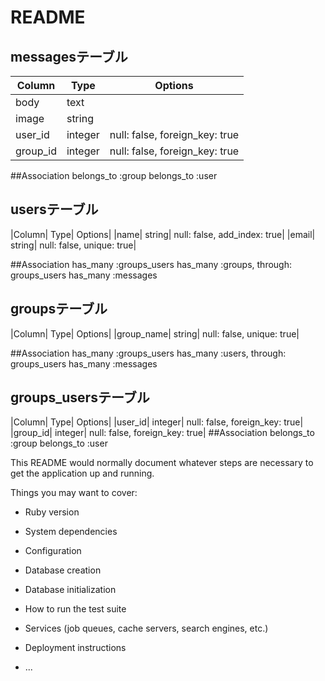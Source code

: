 # README


## messagesテーブル
|Column |Type| Options|
|-------|----|--------|
|body |text|
|image| string|
|user_id| integer| null: false, foreign_key: true|
|group_id| integer| null: false, foreign_key: true|

##Association
belongs_to :group
belongs_to :user

## usersテーブル
|Column| Type| Options|
|name| string| null: false, add_index: true|
|email| string| null: false, unique: true|

##Association
has_many :groups_users
has_many :groups, through: groups_users
has_many :messages

## groupsテーブル
|Column| Type| Options|
|group_name| string| null: false, unique: true|

##Association
has_many :groups_users
has_many :users, through: groups_users
has_many :messages

## groups_usersテーブル
|Column| Type| Options|
|user_id| integer| null: false, foreign_key: true|
|group_id| integer| null: false, foreign_key: true|
##Association
belongs_to :group
belongs_to :user

This README would normally document whatever steps are necessary to get the
application up and running.

Things you may want to cover:

* Ruby version

* System dependencies

* Configuration

* Database creation

* Database initialization

* How to run the test suite

* Services (job queues, cache servers, search engines, etc.)

* Deployment instructions

* ...


